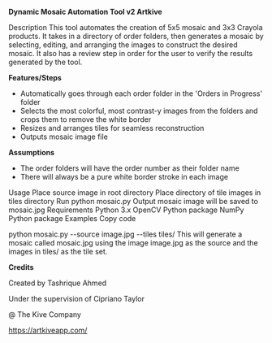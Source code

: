 **Dynamic Mosaic Automation Tool v2 Artkive**




Description
This tool automates the creation of 5x5 mosaic and 3x3 Crayola products. It takes in a directory of order folders, then generates a mosaic by selecting, editing, and arranging the images to construct the desired mosaic. It also has a review step in order for the user to verify the results generated by the tool.

**Features/Steps**
- Automatically goes through each order folder in the 'Orders in Progress' folder
- Selects the most colorful, most contrast-y images from the folders and crops them to remove the white border
- Resizes and arranges tiles for seamless reconstruction
- Outputs mosaic image file

**Assumptions**
- The order folders will have the order number as their folder name
- There will always be a pure white border stroke in each image

  
Usage
Place source image in root directory
Place directory of tile images in tiles directory
Run python mosaic.py
Output mosaic image will be saved to mosaic.jpg
Requirements
Python 3.x
OpenCV Python package
NumPy Python package
Examples
Copy code

python mosaic.py --source image.jpg --tiles tiles/
This will generate a mosaic called mosaic.jpg using the image image.jpg as the source and the images in tiles/ as the tile set.

**Credits**

Created by Tashrique Ahmed

Under the supervision of Cipriano Taylor

@ The Kive Company

https://artkiveapp.com/
